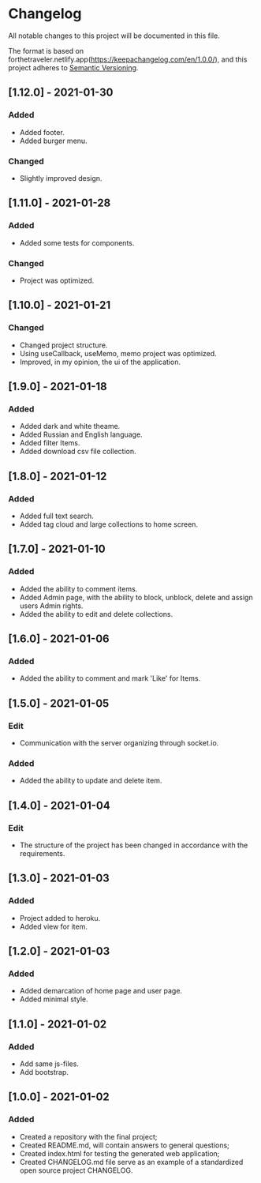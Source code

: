 # Changelog
All notable changes to this project will be documented in this file.

The format is based on forthetraveler.netlify.app(https://keepachangelog.com/en/1.0.0/),
and this project adheres to [Semantic Versioning](https://semver.org/spec/v2.0.0.html).

## [1.12.0] - 2021-01-30
### Added

- Added footer.
- Added burger menu.

### Changed

- Slightly improved design.

## [1.11.0] - 2021-01-28
### Added

- Added some tests  for components.

### Changed

- Project was optimized.

## [1.10.0] - 2021-01-21
### Changed

- Сhanged project structure.
- Using useCallback, useMemo, memo project was optimized.
- Improved, in my opinion, the ui of the application.

## [1.9.0] - 2021-01-18
### Added

- Added dark and white theame.
- Added Russian and English language.
- Added filter Items.
- Added download csv file collection.

## [1.8.0] - 2021-01-12
### Added

- Added full text search.
- Added tag cloud and large collections to home screen.


## [1.7.0] - 2021-01-10
### Added

- Added the ability to comment items.
- Added Admin page, with the ability to block, unblock, delete and assign users Admin rights.
- Added the ability to edit and delete collections.

## [1.6.0] - 2021-01-06
### Added

- Added the ability to comment and mark 'Like' for Items.

## [1.5.0] - 2021-01-05
### Edit

- Communication with the server organizing through socket.io.

### Added

- Added the ability to update and delete item.

## [1.4.0] - 2021-01-04
### Edit

- The structure of the project has been changed in accordance with the requirements.

## [1.3.0] - 2021-01-03
### Added

- Project added to heroku.
- Added view for item.

## [1.2.0] - 2021-01-03
### Added

- Added demarcation of home page and user page.
- Added minimal style.


## [1.1.0] - 2021-01-02
### Added

- Add same js-files.
- Add bootstrap.


## [1.0.0] - 2021-01-02
### Added

- Created a repository with the final project;
- Created README.md, will contain answers to general questions;
- Created index.html for testing the generated web application;
- Created CHANGELOG.md file  serve as an example of a standardized open source project CHANGELOG.